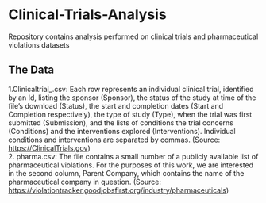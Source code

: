 # Clinical-Trials-Analysis
Repository contains analysis performed on clinical trials and pharmaceutical violations datasets

## The Data
1.Clinicaltrial_<year>.csv:
Each row represents an individual clinical trial, identified by an Id, listing the sponsor 
(Sponsor), the status of the study at time of the file’s download (Status), the start 
and completion dates (Start and Completion respectively), the type of study (Type), 
when the trial was first submitted (Submission), and the lists of conditions the trial 
concerns (Conditions) and the interventions explored (Interventions). Individual 
conditions and interventions are separated by commas. 
(Source: https://ClinicalTrials.gov)
</br>
2. pharma.csv:
The file contains a small number of a publicly available list of pharmaceutical 
violations. For the purposes of this work, we are interested in the second column, 
Parent Company, which contains the name of the pharmaceutical company in 
question. 
(Source: https://violationtracker.goodjobsfirst.org/industry/pharmaceuticals)

